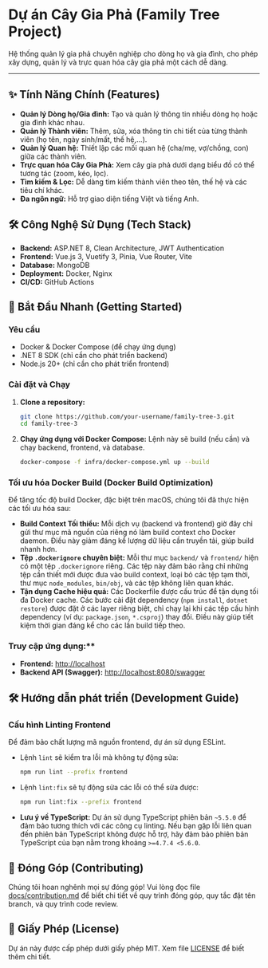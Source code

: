 # Dự án Cây Gia Phả (Family Tree Project)

Hệ thống quản lý gia phả chuyên nghiệp cho dòng họ và gia đình, cho phép xây dựng, quản lý và trực quan hóa cây gia phả một cách dễ dàng.

---

## ✨ Tính Năng Chính (Features)

- **Quản lý Dòng họ/Gia đình:** Tạo và quản lý thông tin nhiều dòng họ hoặc gia đình khác nhau.
- **Quản lý Thành viên:** Thêm, sửa, xóa thông tin chi tiết của từng thành viên (họ tên, ngày sinh/mất, thế hệ,...).
- **Quản lý Quan hệ:** Thiết lập các mối quan hệ (cha/mẹ, vợ/chồng, con) giữa các thành viên.
- **Trực quan hóa Cây Gia Phả:** Xem cây gia phả dưới dạng biểu đồ có thể tương tác (zoom, kéo, lọc).
- **Tìm kiếm & Lọc:** Dễ dàng tìm kiếm thành viên theo tên, thế hệ và các tiêu chí khác.
- **Đa ngôn ngữ:** Hỗ trợ giao diện tiếng Việt và tiếng Anh.

## 🛠️ Công Nghệ Sử Dụng (Tech Stack)

- **Backend:** ASP.NET 8, Clean Architecture, JWT Authentication
- **Frontend:** Vue.js 3, Vuetify 3, Pinia, Vue Router, Vite
- **Database:** MongoDB
- **Deployment:** Docker, Nginx
- **CI/CD:** GitHub Actions

## 🚀 Bắt Đầu Nhanh (Getting Started)

### Yêu cầu

- Docker & Docker Compose (để chạy ứng dụng)
- .NET 8 SDK (chỉ cần cho phát triển backend)
- Node.js 20+ (chỉ cần cho phát triển frontend)

### Cài đặt và Chạy

1. **Clone a repository:**
   ```bash
   git clone https://github.com/your-username/family-tree-3.git
   cd family-tree-3
   ```

3. **Chạy ứng dụng với Docker Compose:**
   Lệnh này sẽ build (nếu cần) và chạy backend, frontend, và database.
   ```bash
   docker-compose -f infra/docker-compose.yml up --build
   ```

### Tối ưu hóa Docker Build (Docker Build Optimization)

Để tăng tốc độ build Docker, đặc biệt trên macOS, chúng tôi đã thực hiện các tối ưu hóa sau:

- **Build Context Tối thiểu:** Mỗi dịch vụ (backend và frontend) giờ đây chỉ gửi thư mục mã nguồn của riêng nó làm build context cho Docker daemon. Điều này giảm đáng kể lượng dữ liệu cần truyền tải, giúp build nhanh hơn.
- **Tệp `.dockerignore` chuyên biệt:** Mỗi thư mục `backend/` và `frontend/` hiện có một tệp `.dockerignore` riêng. Các tệp này đảm bảo rằng chỉ những tệp cần thiết mới được đưa vào build context, loại bỏ các tệp tạm thời, thư mục `node_modules`, `bin/obj`, và các tệp không liên quan khác.
- **Tận dụng Cache hiệu quả:** Các Dockerfile được cấu trúc để tận dụng tối đa Docker cache. Các bước cài đặt dependency (`npm install`, `dotnet restore`) được đặt ở các layer riêng biệt, chỉ chạy lại khi các tệp cấu hình dependency (ví dụ: `package.json`, `*.csproj`) thay đổi. Điều này giúp tiết kiệm thời gian đáng kể cho các lần build tiếp theo.

### Truy cập ứng dụng:**
   - **Frontend:** [http://localhost](http://localhost)
   - **Backend API (Swagger):** [http://localhost:8080/swagger](http://localhost:8080/swagger)

## 🛠️ Hướng dẫn phát triển (Development Guide)

### Cấu hình Linting Frontend

Để đảm bảo chất lượng mã nguồn frontend, dự án sử dụng ESLint.
- Lệnh `lint` sẽ kiểm tra lỗi mà không tự động sửa:
  ```bash
  npm run lint --prefix frontend
  ```
- Lệnh `lint:fix` sẽ tự động sửa các lỗi có thể sửa được:
  ```bash
  npm run lint:fix --prefix frontend
  ```
- **Lưu ý về TypeScript:** Dự án sử dụng TypeScript phiên bản `~5.5.0` để đảm bảo tương thích với các công cụ linting. Nếu bạn gặp lỗi liên quan đến phiên bản TypeScript không được hỗ trợ, hãy đảm bảo phiên bản TypeScript của bạn nằm trong khoảng `>=4.7.4 <5.6.0`.

## 🤝 Đóng Góp (Contributing)

Chúng tôi hoan nghênh mọi sự đóng góp! Vui lòng đọc file [docs/contribution.md](./docs/contribution.md) để biết chi tiết về quy trình đóng góp, quy tắc đặt tên branch, và quy trình code review.

## 📄 Giấy Phép (License)

Dự án này được cấp phép dưới giấy phép MIT. Xem file [LICENSE](./LICENSE) để biết thêm chi tiết.